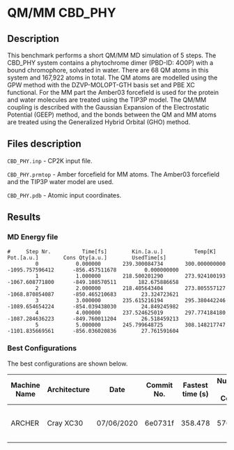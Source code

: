 # QM/MM CBD_PHY

## Description

This benchmark performs a short QM/MM MD simulation of 5 steps.
The CBD_PHY system contains a phytochrome dimer (PBD-ID: 4O0P) with a bound chromophore, 
solvated in water. There are 68 QM atoms in this system and 167,922 atoms in total.
The QM atoms are modelled using the GPW method with the DZVP-MOLOPT-GTH basis set and 
PBE XC functional. For the MM part the Amber03 forcefield is used for the protein 
and water molecules are treated using the TIP3P model. The QM/MM coupling is described 
with the Gaussian Expansion of the Electrostatic Potential (GEEP) method, and the bonds between the
QM and MM atoms are treated using the Generalized Hybrid Orbital (GHO) method.

## Files description

``CBD_PHY.inp`` - CP2K input file.

``CBD_PHY.prmtop`` - Amber forcefield for MM atoms. The Amber03 forcefield and
the TIP3P water model are used.

``CBD_PHY.pdb`` - Atomic input coordinates.

## Results

### MD Energy file

```
#     Step Nr.          Time[fs]        Kin.[a.u.]          Temp[K]            Pot.[a.u.]        Cons Qty[a.u.]        UsedTime[s]
         0            0.000000       239.300084734       300.000000000     -1095.757596412      -856.457511678         0.000000000
         1            1.000000       218.500201290       273.924100193     -1067.608771800      -849.108570511       182.675886658
         2            2.000000       218.405643404       273.805557127     -1068.870854087      -850.465210683        23.324723621
         3            3.000000       235.615216194       295.380442246     -1089.654654224      -854.039438030        24.849245982
         4            4.000000       237.524625019       297.774184180     -1087.284636223      -849.760011204        26.518459213
         5            5.000000       245.799648725       308.148217747     -1101.835669561      -856.036020836        27.761591604
```

### Best Configurations

The best configurations are shown below. 

| Machine Name | Architecture | Date       | Commit No. | Fastest time (s) | Number of Cores | Number of Threads                 |
| ------------ | ------------ | ---------- | -----------| ---------------- | --------------- | --------------------------------- |
| ARCHER       | Cray XC30    | 07/06/2020 | 6e0731f    | 358.478          |  576            | 6 OMP threads per MPI task        |

